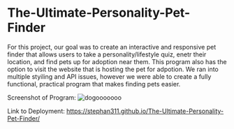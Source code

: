 # The-Ultimate-Personality-Pet-Finder

For this project, our goal was to create an interactive and responsive pet finder that allows users to take a personality/lifestyle quiz, enetr their location, and find pets up for adoption near them. This program also has the option to visit the website that is hosting the pet for adpotion. We ran into multiple styiling and API issues, however we were able to create a fully functional, practical program that makes finding pets easier.

Screenshot of Program: ![dogooooooo](https://user-images.githubusercontent.com/76667667/115166158-940b6e80-a07f-11eb-9d3b-dd11d2c8a5ab.JPG)

Link to Deployment: https://stephan311.github.io/The-Ultimate-Personality-Pet-Finder/
